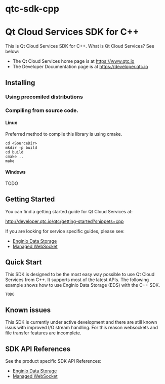 qtc-sdk-cpp
===========

# Qt Cloud Services SDK for C++

This is Qt Cloud Services SDK for C++. What is Qt Cloud Services? See below:

* The Qt Cloud Services home page is at https://www.qtc.io
* The Developer Documentation page is at https://developer.qtc.io

## Installing

### Using precomiled distributions

### Compiling from source code.

#### Linux

Preferred method to compile this library is using cmake.

````
cd <SourceDir>
mkdir -p build
cd build
cmake ..
make
````

#### Windows

TODO

## Getting Started

You can find a getting started guide for Qt Cloud Services at:

http://developer.qtc.io/qtc/getting-started?snippets=cpp

If you are looking for service specific guides, please see:

* [Enginio Data Storage](http://developer.qtc.io/eds/getting-started?snippets=cpp)
* [Managed WebSocket](http://developer.qtc.io/mws/getting-started?snippets=cpp)

## Quick Start

This SDK is designed to be the most easy way possible to use Qt Cloud Services from C++. It supports most of the latest APIs. The following example shows how to use Enginio Data Storage (EDS) with the C++ SDK.

```
TODO
```

## Known issues

This SDK is currently under active development and there are still known issus with improved I/O stream handling. For this reason websockets and file transfer features are incomplete.


## SDK API References

See the product specific SDK API References:

* [Enginio Data Storage](https://github.com/qtcs/qtc-sdk-cpp/wiki/Enginio-Data-Storage-SDK-API)
* [Managed WebSocket](https://github.com/qtcs/qtc-sdk-cpp/wiki/Managed-WebSocket-SDK-API)
